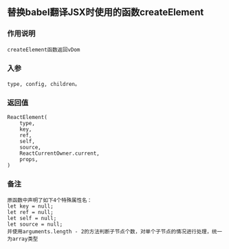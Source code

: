## 替换babel翻译JSX时使用的函数createElement
### 作用说明
    createElement函数返回vDom
### 入参
    type, config, children。
### 返回值
    ReactElement(
        type,
        key,
        ref,
        self,
        source,
        ReactCurrentOwner.current,
        props,
    )
### 备注
    原函数中声明了如下4个特殊属性名：
    let key = null;
    let ref = null;
    let self = null;
    let source = null;
    并使用arguments.length - 2的方法判断子节点个数，对单个子节点的情况进行处理，统一为array类型


